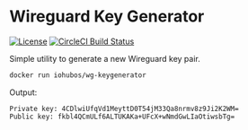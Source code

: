 # Wireguard Key Generator

[![License](https://img.shields.io/github/license/iohubos/wg-keygenerator.svg)](LICENSE)
[![CircleCI Build Status](https://circleci.com/gh/iohubos/wg-keygenerator/tree/main.svg?style=shield)](https://circleci.com/gh/iohubos/iohubos/tree/master)

Simple utility to generate a new Wireguard key pair.

```bash
docker run iohubos/wg-keygenerator
```

Output:

```text
Private key: 4CDlwiUfqVd1MeyttD0T54jM33Qa8nrmv8z9Ji2K2WM=
Public key: fkbl4QCmULf6ALTUKAKa+UFcX+wNmdGwLIaOtiwsbTg=
```
